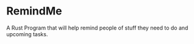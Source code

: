 # RemindMe
A Rust Program that will help remind people of stuff they need to do and upcoming tasks.
